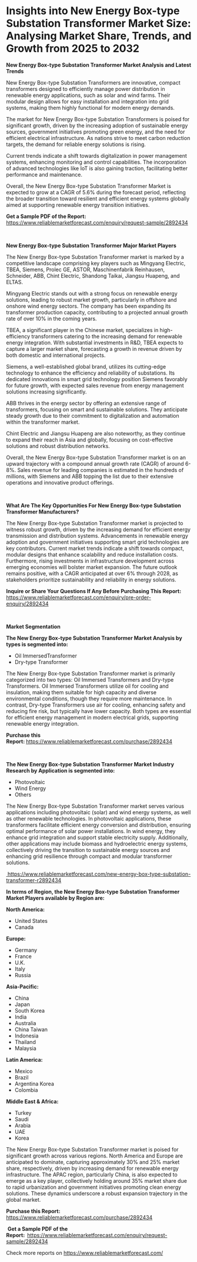 <p><h1>Insights into New Energy Box-type Substation Transformer Market Size: Analysing Market Share, Trends, and Growth from 2025 to 2032</h1></p><p><strong>New Energy Box-type Substation Transformer Market Analysis and Latest Trends</strong></p>
<p><p>New Energy Box-type Substation Transformers are innovative, compact transformers designed to efficiently manage power distribution in renewable energy applications, such as solar and wind farms. Their modular design allows for easy installation and integration into grid systems, making them highly functional for modern energy demands. </p><p>The market for New Energy Box-type Substation Transformers is poised for significant growth, driven by the increasing adoption of sustainable energy sources, government initiatives promoting green energy, and the need for efficient electrical infrastructure. As nations strive to meet carbon reduction targets, the demand for reliable energy solutions is rising. </p><p>Current trends indicate a shift towards digitalization in power management systems, enhancing monitoring and control capabilities. The incorporation of advanced technologies like IoT is also gaining traction, facilitating better performance and maintenance. </p><p>Overall, the New Energy Box-type Substation Transformer Market is expected to grow at a CAGR of 5.6% during the forecast period, reflecting the broader transition toward resilient and efficient energy systems globally aimed at supporting renewable energy transition initiatives.</p></p>
<p><strong>Get a Sample PDF of the Report:&nbsp;</strong> <a href="https://www.reliablemarketforecast.com/enquiry/request-sample/2892434?utm_campaign=2324&utm_medium=2&utm_source=Github&utm_content=ia&utm_term=15032025&utm_id=new-energy-box-type-substation-transformer">https://www.reliablemarketforecast.com/enquiry/request-sample/2892434</a></p>
<p>&nbsp;</p>
<p><strong>New Energy Box-type Substation Transformer Major Market Players</strong></p>
<p><p>The New Energy Box-type Substation Transformer market is marked by a competitive landscape comprising key players such as Mingyang Electric, TBEA, Siemens, Prolec GE, ASTOR, Maschinenfabrik Reinhausen, Schneider, ABB, Chint Electric, Shandong Taikai, Jiangsu Huapeng, and ELTAS. </p><p>Mingyang Electric stands out with a strong focus on renewable energy solutions, leading to robust market growth, particularly in offshore and onshore wind energy sectors. The company has been expanding its transformer production capacity, contributing to a projected annual growth rate of over 10% in the coming years.</p><p>TBEA, a significant player in the Chinese market, specializes in high-efficiency transformers catering to the increasing demand for renewable energy integration. With substantial investments in R&D, TBEA expects to capture a larger market share, forecasting a growth in revenue driven by both domestic and international projects.</p><p>Siemens, a well-established global brand, utilizes its cutting-edge technology to enhance the efficiency and reliability of substations. Its dedicated innovations in smart grid technology position Siemens favorably for future growth, with expected sales revenue from energy management solutions increasing significantly.</p><p>ABB thrives in the energy sector by offering an extensive range of transformers, focusing on smart and sustainable solutions. They anticipate steady growth due to their commitment to digitalization and automation within the transformer market.</p><p>Chint Electric and Jiangsu Huapeng are also noteworthy, as they continue to expand their reach in Asia and globally, focusing on cost-effective solutions and robust distribution networks.</p><p>Overall, the New Energy Box-type Substation Transformer market is on an upward trajectory with a compound annual growth rate (CAGR) of around 6-8%. Sales revenue for leading companies is estimated in the hundreds of millions, with Siemens and ABB topping the list due to their extensive operations and innovative product offerings.</p></p>
<p>&nbsp;</p>
<p><strong>What Are The Key Opportunities For New Energy Box-type Substation Transformer Manufacturers?</strong></p>
<p><p>The New Energy Box-type Substation Transformer market is projected to witness robust growth, driven by the increasing demand for efficient energy transmission and distribution systems. Advancements in renewable energy adoption and government initiatives supporting smart grid technologies are key contributors. Current market trends indicate a shift towards compact, modular designs that enhance scalability and reduce installation costs. Furthermore, rising investments in infrastructure development across emerging economies will bolster market expansion. The future outlook remains positive, with a CAGR anticipated at over 6% through 2028, as stakeholders prioritize sustainability and reliability in energy solutions.</p></p>
<p><strong>Inquire or Share Your Questions If Any Before Purchasing This Report:</strong> <a href="https://www.reliablemarketforecast.com/enquiry/pre-order-enquiry/2892434?utm_campaign=2324&utm_medium=2&utm_source=Github&utm_content=ia&utm_term=15032025&utm_id=new-energy-box-type-substation-transformer">https://www.reliablemarketforecast.com/enquiry/pre-order-enquiry/2892434</a></p>
<p>&nbsp;</p>
<p><strong>Market Segmentation</strong></p>
<p><strong>The New Energy Box-type Substation Transformer Market Analysis by types is segmented into:</strong></p>
<p><ul><li>Oil ImmersedTransformer</li><li>Dry-type Transformer</li></ul></p>
<p><p>The New Energy Box-type Substation Transformer market is primarily categorized into two types: Oil Immersed Transformers and Dry-type Transformers. Oil Immersed Transformers utilize oil for cooling and insulation, making them suitable for high capacity and diverse environmental conditions, though they require more maintenance. In contrast, Dry-type Transformers use air for cooling, enhancing safety and reducing fire risk, but typically have lower capacity. Both types are essential for efficient energy management in modern electrical grids, supporting renewable energy integration.</p></p>
<p><strong>Purchase this Report:&nbsp;</strong><a href="https://www.reliablemarketforecast.com/purchase/2892434?utm_campaign=2324&utm_medium=2&utm_source=Github&utm_content=ia&utm_term=15032025&utm_id=new-energy-box-type-substation-transformer">https://www.reliablemarketforecast.com/purchase/2892434</a></p>
<p>&nbsp;</p>
<p><strong>The New Energy Box-type Substation Transformer Market Industry Research by Application is segmented into:</strong></p>
<p><ul><li>Photovoltaic</li><li>Wind Energy</li><li>Others</li></ul></p>
<p><p>The New Energy Box-type Substation Transformer market serves various applications including photovoltaic (solar) and wind energy systems, as well as other renewable technologies. In photovoltaic applications, these transformers facilitate efficient energy conversion and distribution, ensuring optimal performance of solar power installations. In wind energy, they enhance grid integration and support stable electricity supply. Additionally, other applications may include biomass and hydroelectric energy systems, collectively driving the transition to sustainable energy sources and enhancing grid resilience through compact and modular transformer solutions.</p></p>
<p><a href="https://www.reliablemarketforecast.com/new-energy-box-type-substation-transformer-r2892434?utm_campaign=2324&utm_medium=2&utm_source=Github&utm_content=ia&utm_term=15032025&utm_id=new-energy-box-type-substation-transformer">&nbsp;https://www.reliablemarketforecast.com/new-energy-box-type-substation-transformer-r2892434</a></p>
<p><strong>In terms of Region, the New Energy Box-type Substation Transformer Market Players available by Region are:</strong></p>
<p>
    <p> <strong> North America: </strong>
        <ul>
            <li>United States</li>
            <li>Canada</li>
        </ul>
        </p> 
    <p> <strong> Europe: </strong>
        <ul>
            <li>Germany</li>
            <li>France</li>
            <li>U.K.</li>
            <li>Italy</li>
            <li>Russia</li>
        </ul>
        </p> 
    <p> <strong> Asia-Pacific: </strong>
        <ul>
            <li>China</li>
            <li>Japan</li>
            <li>South Korea</li>
            <li>India</li>
            <li>Australia</li>
            <li>China Taiwan</li>
            <li>Indonesia</li>
            <li>Thailand</li>
            <li>Malaysia</li>
        </ul>
        </p> 
    <p> <strong> Latin America: </strong>
        <ul>
            <li>Mexico</li>
            <li>Brazil</li>
            <li>Argentina Korea</li>
            <li>Colombia</li>
        </ul>
        </p> 
    <p> <strong> Middle East & Africa: </strong>
        <ul>
            <li>Turkey</li>
            <li>Saudi</li>
            <li>Arabia</li>
            <li>UAE</li>
            <li>Korea</li>
        </ul>
    </p>
    </p>
<p><p>The New Energy Box-type Substation Transformer market is poised for significant growth across various regions. North America and Europe are anticipated to dominate, capturing approximately 30% and 25% market share, respectively, driven by increasing demand for renewable energy infrastructure. The APAC region, particularly China, is also expected to emerge as a key player, collectively holding around 35% market share due to rapid urbanization and government initiatives promoting clean energy solutions. These dynamics underscore a robust expansion trajectory in the global market.</p></p>
<p><strong>Purchase this Report: </strong><a href="https://www.reliablemarketforecast.com/purchase/2892434?utm_campaign=2324&utm_medium=2&utm_source=Github&utm_content=ia&utm_term=15032025&utm_id=new-energy-box-type-substation-transformer">https://www.reliablemarketforecast.com/purchase/2892434</a></p>
<p>&nbsp;<strong>Get a Sample PDF of the Report:&nbsp;&nbsp;</strong><a href="https://www.reliablemarketforecast.com/enquiry/request-sample/2892434?utm_campaign=2324&utm_medium=2&utm_source=Github&utm_content=ia&utm_term=15032025&utm_id=new-energy-box-type-substation-transformer">https://www.reliablemarketforecast.com/enquiry/request-sample/2892434</a></p>
<p><strong></strong></p>
<p>Check more reports on <a href="https://www.reliablemarketforecast.com/?utm_campaign=2324&utm_medium=2&utm_source=Github&utm_content=ia&utm_term=15032025&utm_id=new-energy-box-type-substation-transformer">https://www.reliablemarketforecast.com/</a></p>